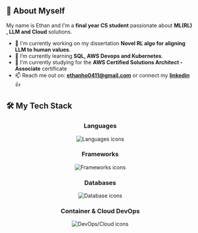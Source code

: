 ## 👋 About Myself

My name is Ethan and I'm a **final year CS student** passionate about **ML(RL) , LLM and Cloud** solutions.

- 🔭 I'm currently working on my dissertation  **Novel RL algo for aligning LLM to human values**.
- 🌱 I’m currently learning **SQL, AWS Devops and Kubernetes**.
- 👯 I'm currently studying for the **AWS Certified Solutions Architect - Associate** certificate
- 📫 Reach me out on: **ethanho0411@gmail.com** or connect my <a href="https://linkedin.com/in/ethan-ho-zongyu/"> **linkedin** </a>👍
## 🛠️ My Tech Stack

<div align="center">
  <h3>Languages</h3>
  <p>
    <img src="https://skillicons.dev/icons?i=py,java,js,html,css,bash" alt="Languages icons" />
  </p>

  <h3>Frameworks</h3>
  <p>
    <img src="https://skillicons.dev/icons?i=pytorch,spring,maven" alt="Frameworks icons" />
  </p>

  <h3>Databases</h3>
  <p>
    <img src="https://skillicons.dev/icons?i=mysql,sqlite" alt="Database icons" />
  </p>

  <h3>Container & Cloud DevOps</h3>
  <p>
    <img src="https://skillicons.dev/icons?i=docker,aws,azure" alt="DevOps/Cloud icons" />
  </p>
</div>
<br />
